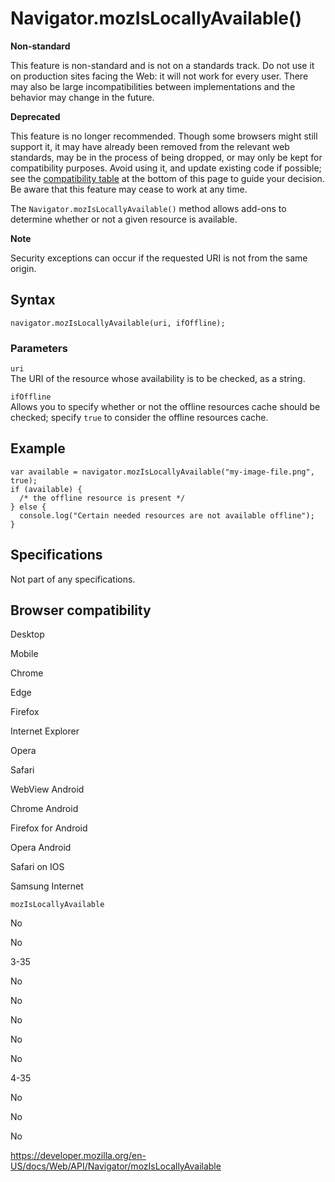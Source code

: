# Navigator.mozIsLocallyAvailable()

**Non-standard**

This feature is non-standard and is not on a standards track. Do not use it on production sites facing the Web: it will not work for every user. There may also be large incompatibilities between implementations and the behavior may change in the future.

**Deprecated**

This feature is no longer recommended. Though some browsers might still support it, it may have already been removed from the relevant web standards, may be in the process of being dropped, or may only be kept for compatibility purposes. Avoid using it, and update existing code if possible; see the [compatibility table](#browser_compatibility) at the bottom of this page to guide your decision. Be aware that this feature may cease to work at any time.

The `Navigator.mozIsLocallyAvailable()` method allows add-ons to determine whether or not a given resource is available.

**Note**

Security exceptions can occur if the requested URI is not from the same origin.

## Syntax

    navigator.mozIsLocallyAvailable(uri, ifOffline);

### Parameters

`uri`  
The URI of the resource whose availability is to be checked, as a string.

`ifOffline`  
Allows you to specify whether or not the offline resources cache should be checked; specify `true` to consider the offline resources cache.

## Example

    var available = navigator.mozIsLocallyAvailable("my-image-file.png", true);
    if (available) {
      /* the offline resource is present */
    } else {
      console.log("Certain needed resources are not available offline");
    }

## Specifications

Not part of any specifications.

## Browser compatibility

Desktop

Mobile

Chrome

Edge

Firefox

Internet Explorer

Opera

Safari

WebView Android

Chrome Android

Firefox for Android

Opera Android

Safari on IOS

Samsung Internet

`mozIsLocallyAvailable`

No

No

3-35

No

No

No

No

No

4-35

No

No

No

<a href="https://developer.mozilla.org/en-US/docs/Web/API/Navigator/mozIsLocallyAvailable" class="_attribution-link">https://developer.mozilla.org/en-US/docs/Web/API/Navigator/mozIsLocallyAvailable</a>
